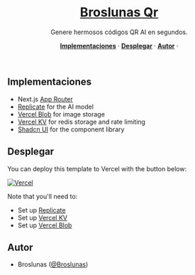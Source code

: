 <a href="https://aiqr.broslunas.com/">
  <h1 align="center">Broslunas Qr</h1>
</a>

<p align="center">
  Genere hermosos códigos QR AI en segundos.
</p>

<p align="center">
  <a href="#implementaciones"><strong>Implementaciones</strong></a> ·
  <a href="#desplegar"><strong>Desplegar</strong></a> ·
  <a href="#autor"><strong>Autor</strong></a> ·
</p>
<br/>

## Implementaciones

- Next.js [App Router](https://nextjs.org/docs/app)
- [Replicate](https://replicate.com/) for the AI model
- [Vercel Blob](https://vercel.com/storage/blob) for image storage
- [Vercel KV](https://vercel.com/storage/kv) for redis storage and rate limiting
- [Shadcn UI](https://ui.shadcn.com/) for the component library

## Desplegar

You can deploy this template to Vercel with the button below:

[![Vercel](https://vercel.com/button)](https://vercel.fyi/qrGPT)

Note that you'll need to:

- Set up [Replicate](https://replicate.com)
- Set up [Vercel KV](https://vercel.com/docs/storage/vercel-kv/quickstart)
- Set up [Vercel Blob](https://vercel.com/docs/storage/vercel-blob/quickstart)

## Autor

- Broslunas ([@Broslunas](https://twitter.com/Broslunas))
